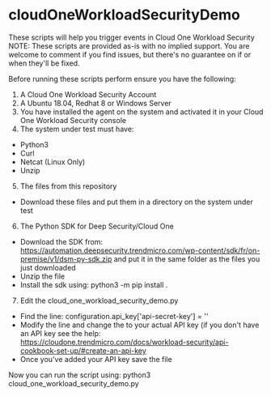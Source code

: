 # cloudOneWorkloadSecurityDemo
These scripts will help you trigger events in Cloud One Workload Security
NOTE: These scripts are provided as-is with no implied support.  You are welcome to comment if you find issues, but there's no guarantee on if or when they'll be fixed.

Before running these scripts perform ensure you have the following:
1)	A Cloud One Workload Security Account
2)	A Ubuntu 18.04, Redhat 8 or Windows Server
3)	You have installed the agent on the system and activated it in your Cloud One Workload Security console
4)	The system under test must have:
* Python3
* Curl
* Netcat (Linux Only)
* Unzip
5)	The files from this repository
* Download these files and put them in a directory on the system under test
6)	The Python SDK for Deep Security/Cloud One
* Download the SDK from: https://automation.deepsecurity.trendmicro.com/wp-content/sdk/fr/on-premise/v1/dsm-py-sdk.zip and put it in the same folder as the files you just downloaded
* Unzip the file
* Install the sdk using: python3 -m pip install .
7)	Edit the cloud_one_workload_security_demo.py
* Find the line: configuration.api_key['api-secret-key'] = '<Your API Key>'
* Modify the line and change the <Your API Key> to your actual API key (if you don't have an API key see the help: https://cloudone.trendmicro.com/docs/workload-security/api-cookbook-set-up/#create-an-api-key
* Once you've added your API key save the file
  
Now you can run the script using: python3 cloud_one_workload_security_demo.py
